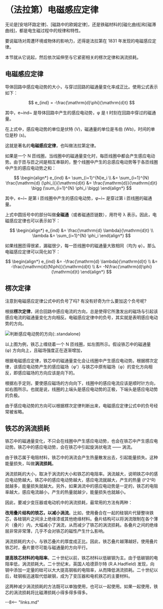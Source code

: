 # （法拉第）电磁感应定律

无论是[安培环路定律]、[磁路中的欧姆定律]，还是铁磁材料的[磁化曲线]和[磁滞曲线]，都是电生磁过程中的规律和特性。

要说磁场对周遭环境或物体的影响力，还得是法拉第在 1831 年发现的电磁感应定律。

本节就从它说起，然后依次延伸至与它紧密相关的楞次定律和涡流损耗。

## 电磁感应定律

导体回路中感应电动势的大小，与穿过回路的磁通量变化率成正比。使用公式表示如下：

$$
e_{ind} = -\frac{\mathrm{d}\phi}{\mathrm{d}t}
$$

其中，e~ind~ 是导体回路中产生的感应电动势，φ 是 t 时刻在回路中穿过的磁通量。

在上式中，感应电动势的单位是伏特 (V)，磁通量的单位是韦伯 (Wb)，时间的单位是秒 (s)。

这就是著名的**电磁感应定律**，也叫做法拉第定律。

如果是一个 N 匝线圈，当线圈中的磁通量变化时，每匝线圈中都会产生感应电动势。由于匝与匝之间是相互串联的，整个线圈中产生的总感应电动势等于各匝线圈中产生的感应电动势之和：

$$
\begin{align*}
  e_{ind} &= \sum_{i=1}^{N}e_i \\
          &= \sum_{i=1}^{N} \frac{\mathrm{d} (\phi_i)}{\mathrm{d}t}
          &= \frac{\mathrm{d}}{\mathrm{d}t} \bigg (\sum_{i=1}^{N} \phi_i \bigg)
\end{align*}
$$

其中，e~i~ 是第 i 匝线圈中产生的感应电动势，φ~i~ 是穿过第 i 匝线圈的磁通量。

上式中圆括号中的部分叫做**全磁通**（或者磁通匝链数），用符号 λ 表示。因此，电磁感应定律也可以表示如下：

$$
\begin{align*}
  e_{ind} &= \frac{\mathrm{d} \lambda}{\mathrm{d}t} \\
  \lambda &= \sum_{i=1}^{N} \phi_i
\end{align*}
$$

如果线圈匝得很紧，漏磁很少，每一匝线圈中的磁通量大致相同（均为 φ）。那么电磁感应定律可以简化如下：

$$
\begin{align*}
  e_{ind} &= -\frac{\mathrm{d} \lambda}{\mathrm{d}t} \\
          &= -\frac{\mathrm{d}(N\phi)}{\mathrm{d}t} \\
          &= -N\frac{\mathrm{d}\phi}{\mathrm{d}t}
\end{align*}
$$

## 楞次定律

注意到电磁感应定律公式中的负号了吗? 有没有好奇为什么要加这个负号呢?

根据**楞次定律**，闭合回路中感应电流的方向，总是使得它所激发出的磁场与引起该感应电流的磁通量变化方向相反。电磁感应定律中的负号，其实就是表明感应电动势的方向。

![判断感应电动势的方向](https://pic1.zhimg.com/v2-75238890e4cec636b984c209d88cf786_1440w.jpg "楞次定律"){:.standalone}

以上图为例，铁芯上缠绕着一个 N 匝线圈，如左图所示。假设铁芯中的磁通量 (φ) 方向向上，且磁场强度正在逐渐增加，

根据电磁感应定律，铁芯中的磁通量变化会让线圈中产生感应电动势。根据楞次定律，该感应电动势产生的感应磁场（φ'）与铁芯中原有磁场（φ）的变化方向相反，即感应磁场的方向应该是向下的。

根据右手定则，要使感应磁场的方向向下，线圈中的感应电流应该是顺时针方向，如右图所示。也就是说，线圈的上端头是感应电动势的正极，下端头是感应电动势的负极。

由于感应电动势的方向可以根据楞次定律判断出来，电磁感应定律公式中的负号经常被省略。

## 铁芯的涡流损耗

铁芯中的磁通量变化，不只会在线圈中产生感应电动势，也会在铁芯中产生感应电动势。铁芯中的感应电动势，会在铁芯中引起旋涡状电流 —— 涡流。

由于铁芯属于电阻材料，铁芯中的涡流会产生热量散发出去，引起能量损失。这种能量损失，叫做**涡流损耗**。

涡流损耗的大小，取决于涡流的大小和铁芯的电阻率。涡流越大，说明铁芯中的感应电动势越大。铁芯中的感应电动势越大，感应电流就越大，产生的热量 (I^2^R) 就越多，能量损失就越大。另外，如果涡流中的感应电动势是一定的，铁芯的电阻率越大，感应电流越小，产生的热量就越少，能量损失也就越小。

因此，要减少变压器或电动机中的涡流损耗，最常用的方法有两种：

**改用叠片结构的铁芯，以减小涡流**。比如，使用叠合在一起的硅钢片代替整块铁芯，各硅钢片之间涂上绝缘漆或其他绝缘材料。叠片结构可以将涡流限制在各个薄片（叠片）内，大幅减小了涡流，从而减少了铁芯的涡流损耗。各叠片之间的绝缘层非常非常薄，几乎不会对铁芯的磁性产生什么影响。

涡流损耗的大小，与铁芯叠片的厚度成正比。因此，铁芯叠片越薄越好。使用叠片铁芯时，叠片要尽可能与磁通量的方向平行。

**提高铁芯材料的电阻率**。二十世纪以前，铁芯材料以低碳钢为主。由于低碳钢的电阻率低，涡流损耗大。二十世纪末，英国人哈德菲尔特 (R.A.Hadfield) 发现，向钢中添加一定量的硅可以大大提高钢板的电阻率，从而降低涡流损耗。二十世纪以后，硅钢板迅速取代低碳钢，成为了变压器和电机铁芯的主要材料。

这两种减少涡流损耗的方法既可以单独使用，也可以一起使用。如果一起使用，铁芯的涡流损耗将比磁滞损耗小得多得多得多。


--8<-- "links.md"
